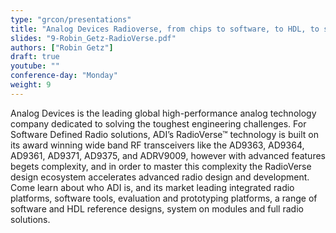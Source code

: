 ```yaml
---
type: "grcon/presentations"
title: "Analog Devices Radioverse, from chips to software, to HDL, to systems"
slides: "9-Robin_Getz-RadioVerse.pdf"
authors: ["Robin Getz"]
draft: true
youtube: ""
conference-day: "Monday"
weight: 9
---
```

Analog Devices is the leading global high-performance analog technology company dedicated to solving the toughest engineering challenges. For Software Defined Radio solutions, ADI’s RadioVerse™ technology is built on its award winning wide band RF transceivers like the AD9363, AD9364, AD9361, AD9371, AD9375, and ADRV9009, however with advanced features begets complexity, and in order to master this complexity the RadioVerse design ecosystem accelerates advanced radio design and development. Come learn about who ADI is, and its market leading integrated radio platforms, software tools, evaluation and prototyping platforms, a range of software and HDL reference designs, system on modules and full radio solutions.
